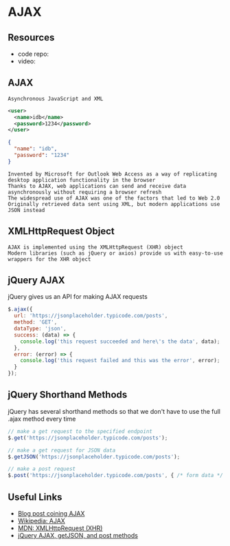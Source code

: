 # AJAX

## Resources

 - code repo: 
 - video: 

## AJAX

    Asynchronous JavaScript and XML

```xml
<user>
  <name>idb</name>
  <password>1234</password>
</user>
```
```json
{
  "name": "idb",
  "password": "1234"
}
```
    Invented by Microsoft for Outlook Web Access as a way of replicating desktop application functionality in the browser
    Thanks to AJAX, web applications can send and receive data asynchronously without requiring a browser refresh
    The widespread use of AJAX was one of the factors that led to Web 2.0
    Originally retrieved data sent using XML, but modern applications use JSON instead

## XMLHttpRequest Object

    AJAX is implemented using the XMLHttpRequest (XHR) object
    Modern libraries (such as jQuery or axios) provide us with easy-to-use wrappers for the XHR object

## jQuery AJAX

jQuery gives us an API for making AJAX requests
```js
$.ajax({
  url: 'https://jsonplaceholder.typicode.com/posts',
  method: 'GET',
  dataType: 'json',
  success: (data) => {
    console.log('this request succeeded and here\'s the data', data);
  },
  error: (error) => {
    console.log('this request failed and this was the error', error);
  }
});
```
## jQuery Shorthand Methods

jQuery has several shorthand methods so that we don't have to use the full .ajax method every time
```js
// make a get request to the specified endpoint
$.get('https://jsonplaceholder.typicode.com/posts');

// make a get request for JSON data
$.getJSON('https://jsonplaceholder.typicode.com/posts');

// make a post request
$.post('https://jsonplaceholder.typicode.com/posts', { /* form data */ });
```
## Useful Links

 - [Blog post coining AJAX](https://web.archive.org/web/20160305044414/http://adaptivepath.org/ideas/ajax-new-approach-web-applications/)
 - [Wikipedia: AJAX](https://web.archive.org/web/20160305044414/http://adaptivepath.org/ideas/ajax-new-approach-web-applications/)
 - [MDN: XMLHttpRequest (XHR)](https://web.archive.org/web/20160305044414/http://adaptivepath.org/ideas/ajax-new-approach-web-applications/)
 - [jQuery AJAX, getJSON, and post methods](https://web.archive.org/web/20160305044414/http://adaptivepath.org/ideas/ajax-new-approach-web-applications/)

